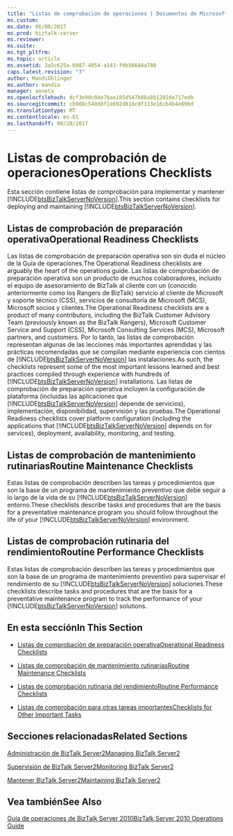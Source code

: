 ```yaml
---
title: "Listas de comprobación de operaciones | Documentos de Microsoft"
ms.custom: 
ms.date: 06/08/2017
ms.prod: biztalk-server
ms.reviewer: 
ms.suite: 
ms.tgt_pltfrm: 
ms.topic: article
ms.assetid: 3a5c625a-6087-4054-a143-f0b56684a780
caps.latest.revision: "3"
author: MandiOhlinger
ms.author: mandia
manager: anneta
ms.openlocfilehash: dcf3e90c04e7bae185d547b88a8b1202de717edb
ms.sourcegitcommit: cb908c540d8f1a692d01dc8f313e16cb4b4e696d
ms.translationtype: MT
ms.contentlocale: es-ES
ms.lasthandoff: 09/20/2017
---
```

# <a name="operations-checklists"></a><span data-ttu-id="bb3e6-102">Listas de comprobación de operaciones</span><span class="sxs-lookup"><span data-stu-id="bb3e6-102">Operations Checklists</span></span>
<span data-ttu-id="bb3e6-103">Esta sección contiene listas de comprobación para implementar y mantener [!INCLUDE[btsBizTalkServerNoVersion](../includes/btsbiztalkservernoversion-md.md)].</span><span class="sxs-lookup"><span data-stu-id="bb3e6-103">This section contains checklists for deploying and maintaining [!INCLUDE[btsBizTalkServerNoVersion](../includes/btsbiztalkservernoversion-md.md)].</span></span>  
  
## <a name="operational-readiness-checklists"></a><span data-ttu-id="bb3e6-104">Listas de comprobación de preparación operativa</span><span class="sxs-lookup"><span data-stu-id="bb3e6-104">Operational Readiness Checklists</span></span>  
 <span data-ttu-id="bb3e6-105">Las listas de comprobación de preparación operativa son sin duda el núcleo de la Guía de operaciones.</span><span class="sxs-lookup"><span data-stu-id="bb3e6-105">The Operational Readiness checklists are arguably the heart of the operations guide.</span></span> <span data-ttu-id="bb3e6-106">Las listas de comprobación de preparación operativa son un producto de muchos colaboradores, incluido el equipo de asesoramiento de BizTalk al cliente con un (conocido anteriormente como los Rangers de BizTalk) servicio al cliente de Microsoft y soporte técnico (CSS), servicios de consultoría de Microsoft (MCS), Microsoft socios y clientes.</span><span class="sxs-lookup"><span data-stu-id="bb3e6-106">The Operational Readiness checklists are a product of many contributors, including the BizTalk Customer Advisory Team (previously known as the BizTalk Rangers), Microsoft Customer Service and Support (CSS), Microsoft Consulting Services (MCS), Microsoft partners, and customers.</span></span> <span data-ttu-id="bb3e6-107">Por lo tanto, las listas de comprobación representan algunas de las lecciones más importantes aprendidas y las prácticas recomendadas que se compilan mediante experiencia con cientos de [!INCLUDE[btsBizTalkServerNoVersion](../includes/btsbiztalkservernoversion-md.md)] las instalaciones.</span><span class="sxs-lookup"><span data-stu-id="bb3e6-107">As such, the checklists represent some of the most important lessons learned and best practices compiled through experience with hundreds of [!INCLUDE[btsBizTalkServerNoVersion](../includes/btsbiztalkservernoversion-md.md)] installations.</span></span> <span data-ttu-id="bb3e6-108">Las listas de comprobación de preparación operativa incluyen la configuración de plataforma (incluidas las aplicaciones que [!INCLUDE[btsBizTalkServerNoVersion](../includes/btsbiztalkservernoversion-md.md)] depende de servicios), implementación, disponibilidad, supervisión y las pruebas.</span><span class="sxs-lookup"><span data-stu-id="bb3e6-108">The Operational Readiness checklists cover platform configuration (including the applications that [!INCLUDE[btsBizTalkServerNoVersion](../includes/btsbiztalkservernoversion-md.md)] depends on for services), deployment, availability, monitoring, and testing.</span></span>  
  
## <a name="routine-maintenance-checklists"></a><span data-ttu-id="bb3e6-109">Listas de comprobación de mantenimiento rutinarias</span><span class="sxs-lookup"><span data-stu-id="bb3e6-109">Routine Maintenance Checklists</span></span>  
 <span data-ttu-id="bb3e6-110">Estas listas de comprobación describen las tareas y procedimientos que son la base de un programa de mantenimiento preventivo que debe seguir a lo largo de la vida de su [!INCLUDE[btsBizTalkServerNoVersion](../includes/btsbiztalkservernoversion-md.md)] entorno.</span><span class="sxs-lookup"><span data-stu-id="bb3e6-110">These checklists describe tasks and procedures that are the basis for a preventative maintenance program you should follow throughout the life of your [!INCLUDE[btsBizTalkServerNoVersion](../includes/btsbiztalkservernoversion-md.md)] environment.</span></span>  
  
## <a name="routine-performance-checklists"></a><span data-ttu-id="bb3e6-111">Listas de comprobación rutinaria del rendimiento</span><span class="sxs-lookup"><span data-stu-id="bb3e6-111">Routine Performance Checklists</span></span>  
 <span data-ttu-id="bb3e6-112">Estas listas de comprobación describen las tareas y procedimientos que son la base de un programa de mantenimiento preventivo para supervisar el rendimiento de su [!INCLUDE[btsBizTalkServerNoVersion](../includes/btsbiztalkservernoversion-md.md)] soluciones.</span><span class="sxs-lookup"><span data-stu-id="bb3e6-112">These checklists describe tasks and procedures that are the basis for a preventative maintenance program to track the performance of your [!INCLUDE[btsBizTalkServerNoVersion](../includes/btsbiztalkservernoversion-md.md)] solutions.</span></span>  
  
## <a name="in-this-section"></a><span data-ttu-id="bb3e6-113">En esta sección</span><span class="sxs-lookup"><span data-stu-id="bb3e6-113">In This Section</span></span>  
  
-   [<span data-ttu-id="bb3e6-114">Listas de comprobación de preparación operativa</span><span class="sxs-lookup"><span data-stu-id="bb3e6-114">Operational Readiness Checklists</span></span>](../technical-guides/operational-readiness-checklists.md)  
  
-   [<span data-ttu-id="bb3e6-115">Listas de comprobación de mantenimiento rutinarias</span><span class="sxs-lookup"><span data-stu-id="bb3e6-115">Routine Maintenance Checklists</span></span>](../technical-guides/routine-maintenance-checklists.md)  
  
-   [<span data-ttu-id="bb3e6-116">Listas de comprobación rutinaria del rendimiento</span><span class="sxs-lookup"><span data-stu-id="bb3e6-116">Routine Performance Checklists</span></span>](../technical-guides/routine-performance-checklists.md)  
  
-   [<span data-ttu-id="bb3e6-117">Listas de comprobación para otras tareas importantes</span><span class="sxs-lookup"><span data-stu-id="bb3e6-117">Checklists for Other Important Tasks</span></span>](../technical-guides/checklists-for-other-important-tasks.md)  
  
## <a name="related-sections"></a><span data-ttu-id="bb3e6-118">Secciones relacionadas</span><span class="sxs-lookup"><span data-stu-id="bb3e6-118">Related Sections</span></span>  
 [<span data-ttu-id="bb3e6-119">Administración de BizTalk Server2</span><span class="sxs-lookup"><span data-stu-id="bb3e6-119">Managing BizTalk Server2</span></span>](../technical-guides/managing-biztalk-server2.md)  
  
 [<span data-ttu-id="bb3e6-120">Supervisión de BizTalk Server2</span><span class="sxs-lookup"><span data-stu-id="bb3e6-120">Monitoring BizTalk Server2</span></span>](../technical-guides/monitoring-biztalk-server2.md)  
  
 [<span data-ttu-id="bb3e6-121">Mantener BizTalk Server2</span><span class="sxs-lookup"><span data-stu-id="bb3e6-121">Maintaining BizTalk Server2</span></span>](../technical-guides/maintaining-biztalk-server2.md)  
  
## <a name="see-also"></a><span data-ttu-id="bb3e6-122">Vea también</span><span class="sxs-lookup"><span data-stu-id="bb3e6-122">See Also</span></span>  
 [<span data-ttu-id="bb3e6-123">Guía de operaciones de BizTalk Server 2010</span><span class="sxs-lookup"><span data-stu-id="bb3e6-123">BizTalk Server 2010 Operations Guide</span></span>](~/technical-guides/biztalk-server-2010-operations-guide.md)
